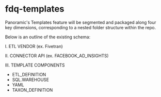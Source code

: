 # fdq-templates
Panoramic's Templates feature will be segmented and packaged along four key dimensions, corresponding to a nested folder structure within the repo.

Below is an outline of the existing schema:

I. ETL VENDOR (ex. Fivetran)


II. CONNECTOR API (ex. FACEBOOK_AD_INSIGHTS)

III. TEMPLATE COMPONENTS
  - ETL_DEFINITION
  - SQL.WAREHOUSE
  - YAML
  - TAXON_DEFINITION
